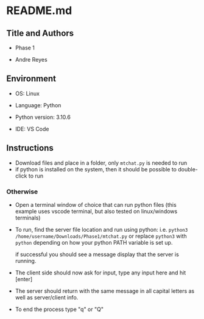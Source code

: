 # README.md

## Title and Authors

* Phase 1

* Andre Reyes

## Environment

* OS: Linux

* Language: Python

* Python version: 3.10.6

* IDE: VS Code

## Instructions

* Download files and place in a folder, only `mtchat.py` is needed to run
* if python is installed on the system, then it should be possible to double-click to run

### Otherwise
* Open a terminal window of choice that can run python files (this example uses vscode terminal, but also tested on linux/windows terminals)
* To run, find the server file location and run using python: i.e. `python3 /home/username/Downloads/Phase1/mtchat.py`
  or replace `python3` with `python` depending on how your python PATH variable is set up.

  if successful you should see a message display that the server is running.
* The client side should now ask for input, type any input here and hit [enter]
* The server should return with the same message in all capital letters as well as server/client info.
* To end the process type "q" or "Q"
